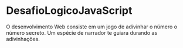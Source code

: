 # DesafioLogicoJavaScript
O desenvolvimento Web consiste em um jogo de adivinhar o número o número secreto. Um espécie de narrador te guiara durando as adivinhações.
